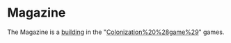 # Magazine

The Magazine is a [building](building) in the "[Colonization%20%28game%29](Colonization)" games.